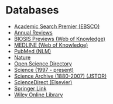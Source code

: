 # Databases

* [Academic Search Premier (EBSCO)]()
* [Annual Reviews]()
* [BIOSIS Previews (Web of Knowledge)]()
* [MEDLINE (Web of Knowledge)]()
* [PubMed (NLM)]()
* [Nature]()
* [Open Science Directory]()
* [Science (1997 - present)]()
* [Science Archive (1880-2007) (JSTOR)]()
* [ScienceDirect (Elsevier)]()
* [Springer Link]()
* [Wiley Online Library]()

